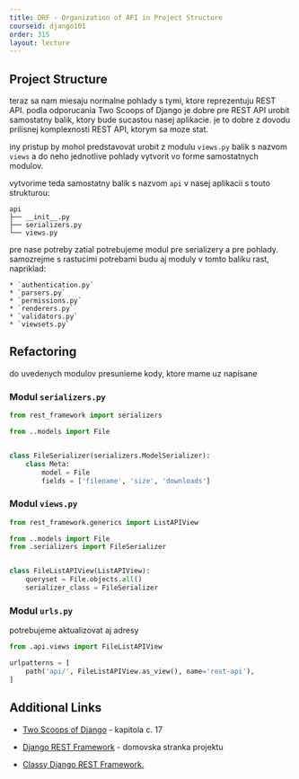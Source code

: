 ```yaml
---
title: DRF - Organization of API in Project Structure
courseid: django101
order: 315
layout: lecture
---
```



## Project Structure

teraz sa nam miesaju normalne pohlady s tymi, ktore reprezentuju REST API. podla odporucania Two Scoops of Django je dobre pre REST API urobit samostatny balik, ktory bude sucastou nasej aplikacie. je to dobre z dovodu prilisnej komplexnosti REST API, ktorym sa moze stat.

iny pristup by mohol predstavovat urobit z modulu `views.py` balik s nazvom `views` a do neho jednotlive pohlady vytvorit vo forme samostatnych modulov.


vytvorime teda samostatny balik s nazvom `api` v nasej aplikacii s touto strukturou:

```
api
├── __init__.py
├── serializers.py
└── views.py
```

pre nase potreby zatial potrebujeme modul pre serializery a pre pohlady. samozrejme s rastucimi potrebami budu aj moduly v tomto baliku rast, napriklad:

    * `authentication.py`
    * `parsers.py`
    * `permissions.py`
    * `renderers.py`
    * `validators.py`
    * `viewsets.py`


## Refactoring

do uvedenych modulov presunieme kody, ktore mame uz napisane


### Modul `serializers.py`

```python
from rest_framework import serializers

from ..models import File


class FileSerializer(serializers.ModelSerializer):
    class Meta:
        model = File
        fields = ['filename', 'size', 'downloads']
```


### Modul `views.py`

```python
from rest_framework.generics import ListAPIView

from ..models import File
from .serializers import FileSerializer


class FileListAPIView(ListAPIView):
    queryset = File.objects.all()
    serializer_class = FileSerializer
```


### Modul `urls.py`

potrebujeme aktualizovat aj adresy

```python
from .api.views import FileListAPIView

urlpatterns = [
    path('api/', FileListAPIView.as_view(), name='rest-api'),
]
```



## Additional Links

* [Two Scoops of Django](https://www.feldroy.com/books/two-scoops-of-django-3-x) - kapitola c. 17

* [Django REST Framework](https://www.django-rest-framework.org/) - domovska stranka projektu

* [Classy Django REST Framework.](https://www.cdrf.co/)
